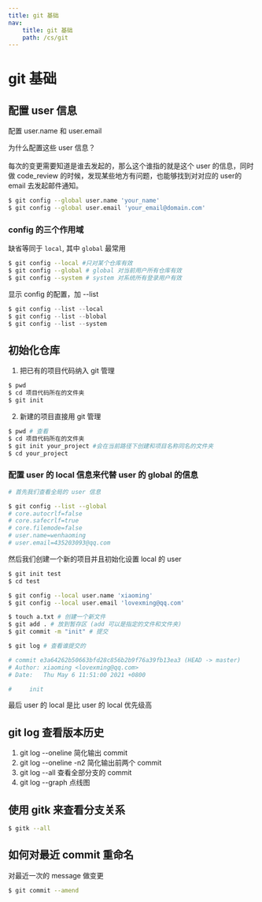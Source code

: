 ```yaml
---
title: git 基础
nav:
    title: git 基础
    path: /cs/git
---
```


# git 基础

## 配置 user 信息

配置 user.name 和 user.email

<Alert type="info">
<div>为什么配置这些 user 信息？</div>
<br/>
每次的变更需要知道是谁去发起的，那么这个谁指的就是这个 user 的信息，同时做 code_review 的时候，发现某些地方有问题，也能够找到对对应的 user的email 去发起邮件通知。
</Alert>

```bash
$ git config --global user.name 'your_name'
$ git config --global user.email 'your_email@domain.com'
```

### config 的三个作用域

缺省等同于 `local`, 其中 `global` 最常用

```bash
$ git config --local #只对某个仓库有效
$ git config --global # global 对当前用户所有仓库有效
$ git config --system # system 对系统所有登录用户有效
```

显示 config 的配置，加 --list

```js
$ git config --list --local
$ git config --list --blobal
$ git config --list --system
```

## 初始化仓库

1. 把已有的项目代码纳入 git 管理

```bash
$ pwd
$ cd 项目代码所在的文件夹
$ git init
```

2. 新建的项目直接用 git 管理

```bash
$ pwd # 查看
$ cd 项目代码所在的文件夹
$ git init your_project #会在当前路径下创建和项目名称同名的文件夹
$ cd your_project
```

### 配置 user 的 local 信息来代替 user 的 global 的信息

```bash
# 首先我们查看全局的 user 信息

$ git config --list --global
# core.autocrlf=false
# core.safecrlf=true
# core.filemode=false
# user.name=wenhaoming
# user.email=435203093@qq.com
```

然后我们创建一个新的项目并且初始化设置 local 的 user

```bash
$ git init test
$ cd test

$ git config --local user.name 'xiaoming'
$ git config --local user.email 'lovexming@qq.com'

$ touch a.txt # 创建一个新文件
$ git add . # 放到暂存区 (add 可以是指定的文件和文件夹)
$ git commit -m "init" # 提交

$ git log # 查看谁提交的

# commit e3a64262b50663bfd28c856b2b9f76a39fb13ea3 (HEAD -> master)
# Author: xiaoming <lovexming@qq.com>
# Date:   Thu May 6 11:51:00 2021 +0800

#     init
```

最后 user 的 local 是比 user 的 local 优先级高

## git log 查看版本历史

1. git log --oneline 简化输出 commit
2. git log --oneline -n2 简化输出前两个 commit
3. git log --all 查看全部分支的 commit
4. git log --graph 点线图

## 使用 gitk 来查看分支关系

```bash
$ gitk --all
```

## 如何对最近 commit 重命名

对最近一次的 message 做变更

```bash
$ git commit --amend
```
